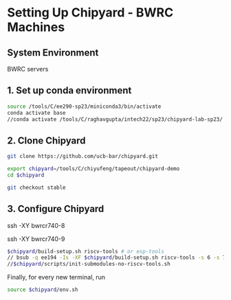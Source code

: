 # Setting Up Chipyard - BWRC Machines

## System Environment

BWRC servers



## 1. Set up conda environment

```bash
source /tools/C/ee290-sp23/miniconda3/bin/activate
conda activate base
//conda activate /tools/C/raghavgupta/intech22/sp23/chipyard-lab-sp23/.conda-env
```

## 2. Clone Chipyard

```bash
git clone https://github.com/ucb-bar/chipyard.git

export chipyard=/tools/C/chiyufeng/tapeout/chipyard-demo
cd $chipyard

git checkout stable
```

## 3. Configure Chipyard

ssh -XY bwrcr740-8

ssh -XY bwrcr740-9



```bash
$chipyard/build-setup.sh riscv-tools # or esp-tools
// bsub -q ee194 -Is -XF $chipyard/build-setup.sh riscv-tools -s 6 -s 7 -s 8 -s 9
//$chipyard/scripts/init-submodules-no-riscv-tools.sh
```



Finally, for every new terminal, run

```bash
source $chipyard/env.sh
```

